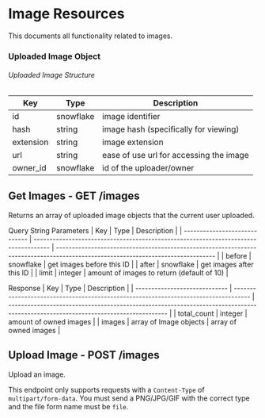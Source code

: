 # Image Resources

This documents all functionality related to images.

### Uploaded Image Object

###### Uploaded Image Structure

| Key                           | Type                                                                                | Description                                                                                                                      |
| ----------------------------- | ----------------------------------------------------------------------------------- | -------------------------------------------------------------------------------------------------------------------------------- |
| id                            | snowflake                                                                           | image identifier                                                                                                                 |
| hash                          | string                                                                              | image hash (specifically for viewing)                                                                                            |
| extension                     | string                                                                              | image extension                                                                                                                  |
| url                           | string                                                                              | ease of use url for accessing the image                                                                                          |
| owner_id                      | snowflake                                                                           | id of the uploader/owner                                                                                                         |

## Get Images - GET /images

Returns an array of uploaded image objects that the current user uploaded.

Query String Parameters
| Key                           | Type                                                                                | Description                                                                                                                      |
| ----------------------------- | ----------------------------------------------------------------------------------- | -------------------------------------------------------------------------------------------------------------------------------- |
| before                        | snowflake                                                                           | get images before this ID                                                                                                        |
| after                         | snowflake                                                                           | get images after this ID                                                                                                         |
| limit                         | integer                                                                             | amount of images to return (default of 10)                                                                                       |

Response
| Key                           | Type                                                                                | Description                                                                                                                      |
| ----------------------------- | ----------------------------------------------------------------------------------- | -------------------------------------------------------------------------------------------------------------------------------- |
| total_count                   | integer                                                                             | amount of owned images                                                                                                           |
| images                        | array of Image objects                                                              | array of owned images                                                                                                            |

## Upload Image - POST /images

Upload an image.

This endpoint only supports requests with a `Content-Type` of `multipart/form-data`. You must send a PNG/JPG/GIF with the correct type
and the file form name must be `file`.